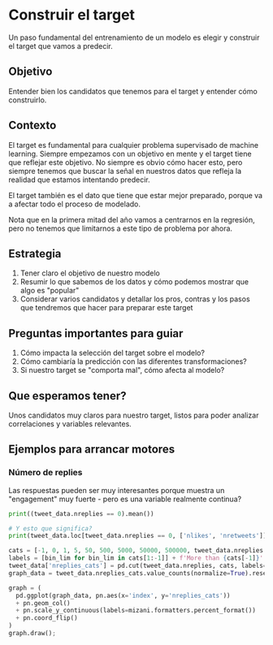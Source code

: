 # Construir el target
Un paso fundamental del entrenamiento de un modelo es elegir y construir el target que vamos a predecir.

## Objetivo
Entender bien los candidatos que tenemos para el target y entender cómo construirlo.

## Contexto
El target es fundamental para cualquier problema supervisado de machine learning. Siempre empezamos con un objetivo en mente y el target tiene que reflejar este objetivo. No siempre es obvio cómo hacer esto, pero siempre tenemos que buscar la señal en nuestros datos que refleja la realidad que estamos intentando predecir.

El target también es el dato que tiene que estar mejor preparado, porque va a afectar todo el proceso de modelado.

Nota que en la primera mitad del año vamos a centrarnos en la regresión, pero no tenemos que limitarnos a este tipo de problema por ahora.

## Estrategia

1. Tener claro el objetivo de nuestro modelo
2. Resumir lo que sabemos de los datos y cómo podemos mostrar que algo es "popular"
3. Considerar varios candidatos y detallar los pros, contras y los pasos que tendremos que hacer para preparar este target 


## Preguntas importantes para guiar

1. Cómo impacta la selección del target sobre el modelo? 
2. Cómo cambiaría la predicción con las diferentes transformaciones?
3. Si nuestro target se "comporta mal", cómo afecta al modelo?

## Que esperamos tener?
Unos candidatos muy claros para nuestro target, listos para poder analizar correlaciones y variables relevantes.

## Ejemplos para arrancar motores

### Número de replies
Las respuestas pueden ser muy interesantes porque muestra un "engagement" muy fuerte - pero es una variable realmente continua?

```python
print((tweet_data.nreplies == 0).mean())

# Y esto que significa?
print(tweet_data.loc[tweet_data.nreplies == 0, ['nlikes', 'nretweets']].describe())

cats = [-1, 0, 1, 5, 50, 500, 5000, 50000, 500000, tweet_data.nreplies.max() + 99999]
labels = [bin_lim for bin_lim in cats[1:-1]] + f'More than {cats[-1]}'
tweet_data['nreplies_cats'] = pd.cut(tweet_data.nreplies, cats, labels=labels, include_lowest=True)
graph_data = tweet_data.nreplies_cats.value_counts(normalize=True).reset_index()

graph = (
  pd.ggplot(graph_data, pn.aes(x='index', y='nreplies_cats')) 
  + pn.geom_col() 
  + pn.scale_y_continuous(labels=mizani.formatters.percent_format()) 
  + pn.coord_flip()
)
graph.draw();
```


